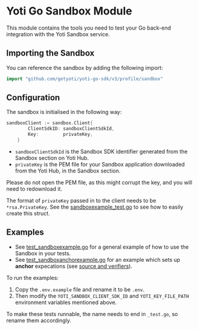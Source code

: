 # Yoti Go Sandbox Module

This module contains the tools you need to test your Go back-end integration with the Yoti Sandbox service.

## Importing the Sandbox

You can reference the sandbox by adding the following import:

```Go
import "github.com/getyoti/yoti-go-sdk/v3/profile/sandbox"
```

## Configuration
The sandbox is initialised in the following way:
```Go
sandboxClient := sandbox.Client{
		ClientSdkID: sandboxClientSdkId,
		Key:         privateKey,
	}
```
* `sandboxClientSdkId` is the Sandbox SDK identifier generated from the Sandbox section on Yoti Hub.
* `privateKey` is the PEM file for your Sandbox application downloaded from the Yoti Hub, in the Sandbox section.

Please do not open the PEM file, as this might corrupt the key, and you will need to redownload it.

The format of `privateKey` passed in to the client needs to be `*rsa.PrivateKey`. See the [sandboxexample_test.go](sandboxexample_test.go) to see how to easily create this struct.

## Examples

- See [test_sandboxexample.go](test_sandboxexample.go) for a general example of how to use the Sandbox in your tests.
- See [test_sandboxanchorexample.go](test_sandboxanchorexample.go) for an example which sets up **anchor** expecations (see [source and verifiers](https://developers.yoti.com/yoti/knowledge-base-hub#source-and-verifiers)).

To run the examples:
1. Copy the `.env.example` file and rename it to be `.env`.
1. Then modify the `YOTI_SANDBOX_CLIENT_SDK_ID` and `YOTI_KEY_FILE_PATH` environment variables mentioned above.

To make these tests runnable, the name needs to end in `_test.go`, so rename them accordingly.
